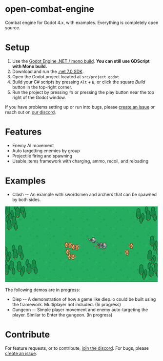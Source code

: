 # open-combat-engine
Combat engine for Godot 4.x, with examples. Everything is completely open source.

# Setup
1. Use the [Godot Engine .NET / mono build](https://godotengine.org/download). **You can still use GDScript with Mono build.**
2. Download and run the [.net 7.0 SDK](https://dotnet.microsoft.com/en-us/download).
3. Open the Godot project located at `src/project.godot`
4. Build your C# scripts by pressing `Alt` + `B`, or click the square _Build_ button in the top-right corner.
5. Run the project by pressing `f5` or pressing the play button near the top right of the Godot window.

If you have problems setting up or run into bugs, please [create an issue](https://github.com/wadlo/open-combat-engine/issues/new) or reach out on [our discord](https://discord.gg/h3d8bTbcE2).

# Features
- Enemy AI movement
- Auto targetting enemies by group
- Projectile firing and spawning
- Usable items framework with charging, ammo, recoil, and reloading

# Examples
- Clash -- An example with swordsmen and archers that can be spawned by both sides.
<img src="gifs/Clash.gif" width="500">

The following demos are in progress:
- Diep -- A demonstration of how a game like diep.io could be built using the framework. Multiplayer not included. (In progress)
- Gungeon -- Simple player movement and enemy auto-targeting the player. Similar to Enter the gungeon. (In progress)

# Contribute
For feature requests, or to contribute, [join the discord](https://discord.gg/h3d8bTbcE2).
For bugs, please [create an issue](https://github.com/wadlo/open-combat-engine/issues/new).
